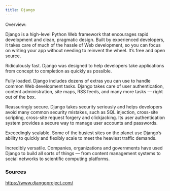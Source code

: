 ```yaml
---
title: Django
---
```


Overview:

Django is a high-level Python Web framework that encourages rapid development and clean, pragmatic design. Built by experienced developers, it takes care of much of the hassle of Web development, so you can focus on writing your app without needing to reinvent the wheel. It’s free and open source.

Ridiculously fast.
Django was designed to help developers take applications from concept to completion as quickly as possible.

Fully loaded.
Django includes dozens of extras you can use to handle common Web development tasks. Django takes care of user authentication, content administration, site maps, RSS feeds, and many more tasks — right out of the box.

Reassuringly secure.
Django takes security seriously and helps developers avoid many common security mistakes, such as SQL injection, cross-site scripting, cross-site request forgery and clickjacking. Its user authentication system provides a secure way to manage user accounts and passwords.

Exceedingly scalable.
Some of the busiest sites on the planet use Django’s ability to quickly and flexibly scale to meet the heaviest traffic demands.

Incredibly versatile.
Companies, organizations and governments have used Django to build all sorts of things — from content management systems to social networks to scientific computing platforms.

### Sources
https://www.djangoproject.com/
